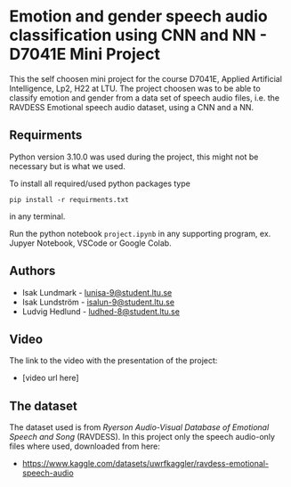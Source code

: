 # Emotion and gender speech audio classification using CNN and NN - D7041E Mini Project

This the self choosen mini project for the course D7041E, Applied Artificial Intelligence, Lp2, H22 at LTU. The project choosen was to be able to classify emotion and gender from a data set of speech audio files, i.e. the RAVDESS Emotional speech audio dataset, using a CNN and a NN.

## Requirments

Python version 3.10.0 was used during the project, this might not be necessary but is what we used.

To install all required/used python packages type

```
pip install -r requirments.txt
```

in any terminal.

Run the python notebook `project.ipynb` in any supporting program, ex. Jupyer Notebook, VSCode or Google Colab.

## Authors

- Isak Lundmark - lunisa-9@student.ltu.se
- Isak Lundström - isalun-9@student.ltu.se
- Ludvig Hedlund - ludhed-8@student.ltu.se

## Video

The link to the video with the presentation of the project:

- [video url here]

## The dataset

The dataset used is from _Ryerson Audio-Visual Database of Emotional Speech and Song_ (RAVDESS). In this project only the speech audio-only files where used, downloaded from here:

- https://www.kaggle.com/datasets/uwrfkaggler/ravdess-emotional-speech-audio
